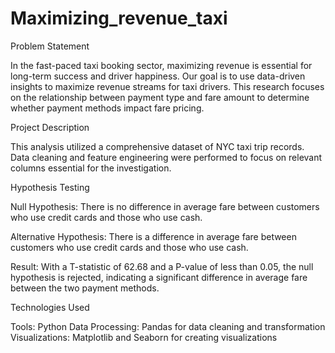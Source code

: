# Maximizing_revenue_taxi

Problem Statement

In the fast-paced taxi booking sector, maximizing revenue is essential for long-term success and driver happiness. Our goal is to use data-driven insights to maximize revenue streams for taxi drivers. This research focuses on the relationship between payment type and fare amount to determine whether payment methods impact fare pricing.

Project Description

This analysis utilized a comprehensive dataset of NYC taxi trip records. Data cleaning and feature engineering were performed to focus on relevant columns essential for the investigation.

Hypothesis Testing

Null Hypothesis: There is no difference in average fare between customers who use credit cards and those who use cash.

Alternative Hypothesis: There is a difference in average fare between customers who use credit cards and those who use cash.

Result: With a T-statistic of 62.68 and a P-value of less than 0.05, the null hypothesis is rejected, indicating a significant difference in average fare between the two payment methods.

Technologies Used

Tools: Python
Data Processing: Pandas for data cleaning and transformation
Visualizations: Matplotlib and Seaborn for creating visualizations

